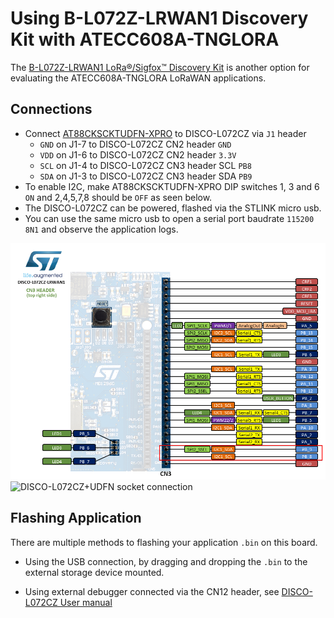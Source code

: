 # Using B-L072Z-LRWAN1 Discovery Kit with ATECC608A-TNGLORA

The [B-L072Z-LRWAN1 LoRa®/Sigfox™ Discovery Kit](https://www.st.com/en/evaluation-tools/b-l072z-lrwan1.html) is another option for evaluating the ATECC608A-TNGLORA LoRaWAN applications.

## Connections

- Connect [AT88CKSCKTUDFN-XPRO](https://www.microchip.com/DevelopmentTools/ProductDetails/AT88CKSCKTUDFN-XPRO) to DISCO-L072CZ via `J1` header
  - `GND` on J1-7 to DISCO-L072CZ CN2 header `GND`
  - `VDD` on J1-6 to DISCO-L072CZ CN2 header `3.3V`
  - `SCL` on J1-4 to DISCO-L072CZ CN3 header SCL `PB8`
  - `SDA` on J1-3 to DISCO-L072CZ CN3 header SDA `PB9`
- To enable I2C, make AT88CKSCKTUDFN-XPRO DIP switches 1, 3 and 6 `ON` and 2,4,5,7,8 should be `OFF` as seen below.
- The DISCO-L072CZ can be powered, flashed via the STLINK micro usb.
- You can use the same micro usb to open a serial port baudrate `115200` `8N1` and observe the application logs.

![DISCO-L072CZ I2C pins](./images/disco-l072cz_I2C.png)
![DISCO-L072CZ+UDFN socket connection](./images/disco-l072cz_ecc.png)

## Flashing Application

 There are multiple methods to flashing your application `.bin` on this board.

 - Using the USB connection, by dragging and dropping the `.bin` to the external storage device mounted.

 - Using external debugger connected via the CN12 header, see [DISCO-L072CZ User manual](https://www.st.com/resource/en/user_manual/dm00329995-discovery-kit-for-lorawan-sigfox-and-lpwan-protocols-with-stm32l0-stmicroelectronics.pdf)
